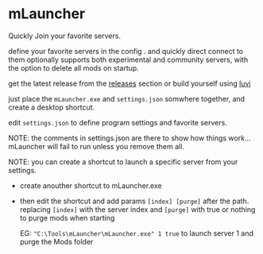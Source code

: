 # mLauncher



Quickly Join your favorite servers.

define your favorite servers in the config . and quickly  direct connect to them
optionally supports both experimental and community servers, with the option to delete all mods on startup.

get the latest release from the [releases](https://github.com/SvalTek/mLauncher/releases) section or build yourself using [luvi](https://github.com/luvit/luvi)



just place the `mLauncher.exe` and `settings.json` somwhere together, and create a desktop shortcut.

edit `settings.json` to define program settings and favorite servers.

  NOTE: the comments in settings.json  are there to show how things work... mLauncher will fail to run unless you remove them all.
  
  NOTE: you can create a shortcut to launch a specific server from your settings. 
  - create anouther shortcut to mLauncher.exe
  - then edit the shortcut and add params `[index] [purge]` after the path.
      replacing `[index]` with the server index and `[purge]` with true or nothing to purge mods when starting
        
     EG: `"C:\Tools\mLauncher\mLauncher.exe" 1 true` to launch server 1 and purge the Mods folder
